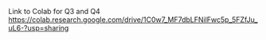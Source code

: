 Link to Colab for Q3 and Q4
https://colab.research.google.com/drive/1C0w7_MF7dbLFNilFwc5p_5FZfJu_uL6-?usp=sharing
